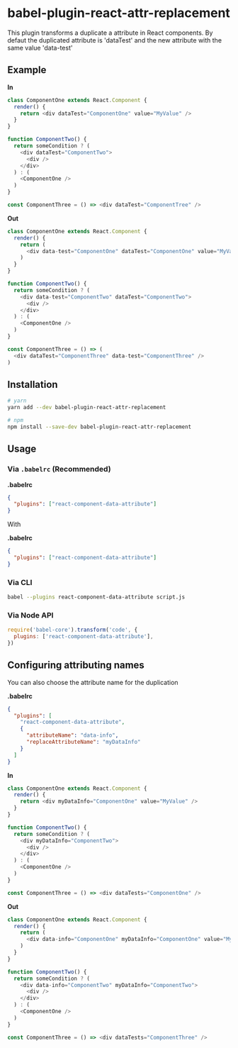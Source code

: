 # babel-plugin-react-attr-replacement

This plugin transforms a duplicate a attribute in React components. By defaut the duplicated attribute is 'dataTest' and the new attribute with the same value 'data-test'

## Example

**In**

```js
class ComponentOne extends React.Component {
  render() {
    return <div dataTest="ComponentOne" value="MyValue" />
  }
}

function ComponentTwo() {
  return someCondition ? (
    <div dataTest="ComponentTwo">
      <div />
    </div>
  ) : (
    <ComponentOne />
  )
}

const ComponentThree = () => <div dataTest="ComponentTree" />
```

**Out**

```js
class ComponentOne extends React.Component {
  render() {
    return (
      <div data-test="ComponentOne" dataTest="ComponentOne" value="MyValue" />
    )
  }
}

function ComponentTwo() {
  return someCondition ? (
    <div data-test="ComponentTwo" dataTest="ComponentTwo">
      <div />
    </div>
  ) : (
    <ComponentOne />
  )
}

const ComponentThree = () => (
  <div dataTest="ComponentThree" data-test="ComponentThree" />
)
```

## Installation

```sh
# yarn
yarn add --dev babel-plugin-react-attr-replacement

# npm
npm install --save-dev babel-plugin-react-attr-replacement
```

## Usage

### Via `.babelrc` (Recommended)

**.babelrc**

```json
{
  "plugins": ["react-component-data-attribute"]
}
```

With

**.babelrc**

```json
{
  "plugins": ["react-component-data-attribute"]
}
```

### Via CLI

```sh
babel --plugins react-component-data-attribute script.js
```

### Via Node API

```js
require('babel-core').transform('code', {
  plugins: ['react-component-data-attribute'],
})
```

## Configuring attributing names

You can also choose the attribute name for the duplication

**.babelrc**

```json
{
  "plugins": [
    "react-component-data-attribute",
    {
      "attributeName": "data-info",
      "replaceAttributeName": "myDataInfo"
    }
  ]
}
```

**In**

```js
class ComponentOne extends React.Component {
  render() {
    return <div myDataInfo="ComponentOne" value="MyValue" />
  }
}

function ComponentTwo() {
  return someCondition ? (
    <div myDataInfo="ComponentTwo">
      <div />
    </div>
  ) : (
    <ComponentOne />
  )
}

const ComponentThree = () => <div dataTests="ComponentOne" />
```

**Out**

```js
class ComponentOne extends React.Component {
  render() {
    return (
      <div data-info="ComponentOne" myDataInfo="ComponentOne" value="MyValue" />
    )
  }
}

function ComponentTwo() {
  return someCondition ? (
    <div data-info="ComponentTwo" myDataInfo="ComponentTwo">
      <div />
    </div>
  ) : (
    <ComponentOne />
  )
}

const ComponentThree = () => <div dataTests="ComponentThree" />
```
